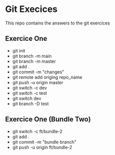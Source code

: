 # Git Execices

This repo contains the answers to the git exercices

## Exercice One

- git init
- git branch -m main
- git branch -m master
- git add .
- git commit -m "changes"
- git remote add origing repo_name
- git push -u origin master
- git switch -c dev
- git switch -c test
- git switch dev
- git branch -D test

## Exercice One (Bundle Two)

- git switch -c ft/bundle-2
- git add .
- git commit -m "bundle branch"
- git push -u origin ft/bundle-2
